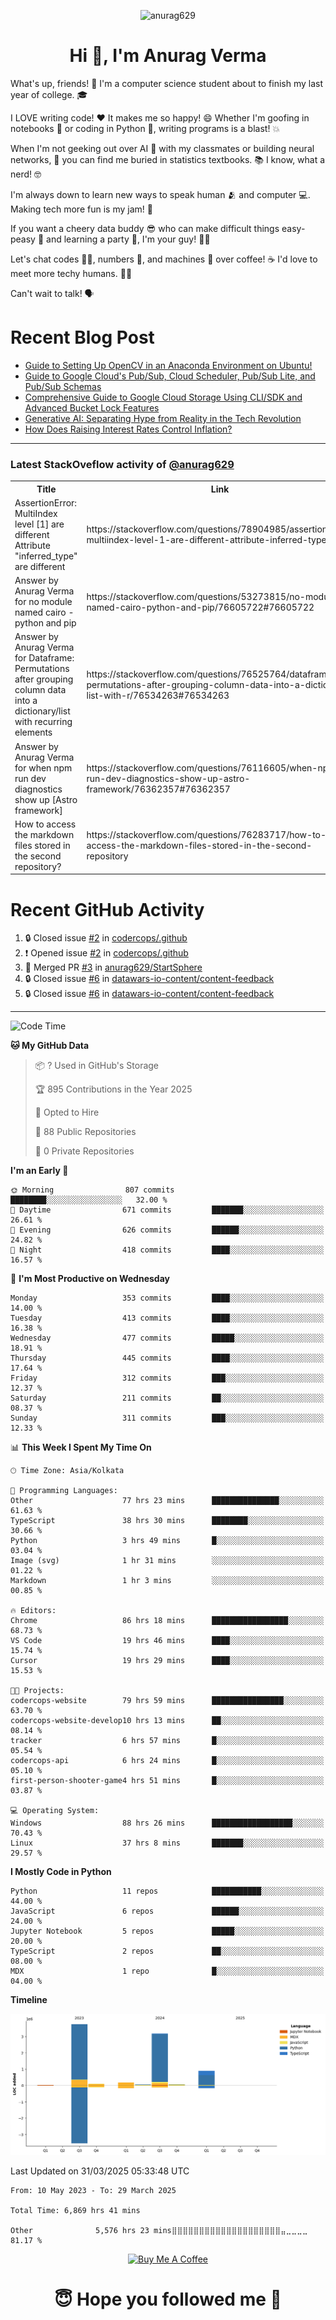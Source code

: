 

<p align="center"> <img src="https://komarev.com/ghpvc/?username=anurag629&label=Profile%20views&color=0e75b6&style=flat" alt="anurag629" /> </p>

<h1 align="center">Hi 👋, I'm Anurag Verma</h1>

What's up, friends! 👋 I'm a computer science student about to finish my last year of college. 🎓

I LOVE writing code! ❤️ It makes me so happy! 😄 Whether I'm goofing in notebooks 📓 or coding in Python 🐍, writing programs is a blast! 💥

When I'm not geeking out over AI 🤖 with my classmates or building neural networks, 🧠 you can find me buried in statistics textbooks. 📚 I know, what a nerd! 🤓

I'm always down to learn new ways to speak human 🫂 and computer 💻. Making tech more fun is my jam! 🍇

If you want a cheery data buddy 😎 who can make difficult things easy-peasy 🥝 and learning a party 🎉, I'm your guy! 🙋‍♂️

Let's chat codes 👨‍💻, numbers 🧮, and machines 🤖 over coffee! ☕ I'd love to meet more techy humans. 💁‍♂️

Can't wait to talk! 🗣️

# Recent Blog Post

<!-- BLOG-POST-LIST:START -->
- [Guide to Setting Up OpenCV in an Anaconda Environment on Ubuntu!](https://codercops.tech/blog/computer-vision-bootcamp/Guide-to-Setting-Up-OpenCV-in-an-Anaconda-Environment-on-Ubuntu!)
- [Guide to Google Cloud&#39;s Pub/Sub, Cloud Scheduler, Pub/Sub Lite, and Pub/Sub Schemas](https://codercops.tech/blog/google-cloud/Google-Clouds-Pub-Sub-Cloud-Scheduler-Pub-Sub-Lite-and-Pub-Sub-Schemas)
- [Comprehensive Guide to Google Cloud Storage Using CLI/SDK and Advanced Bucket Lock Features](https://codercops.tech/blog/google-cloud/Google-Cloud-Storage-Using-CLI-SDK-and-Advanced-Bucket-Lock-Features)
- [Generative AI: Separating Hype from Reality in the Tech Revolution](https://codercops.tech/blog/tech-latest-updates/generative-ai-seperating-hype-from-reality-in-the-tech-revolution)
- [How Does Raising Interest Rates Control Inflation?](https://codercops.tech/blog/startup-unicorn/how-does-raising-interest-rates-control-inflation)
<!-- BLOG-POST-LIST:END -->

---

### Latest StackOveflow activity of [@anurag629](https://github.com/anurag629)
<table>
  <tr><th>Title</th><th>Link</th></tr>
  <!-- STACKOVERFLOW:START --><tr><td>AssertionError: MultiIndex level [1] are different Attribute &quot;inferred_type&quot; are different</td><td>https://stackoverflow.com/questions/78904985/assertionerror-multiindex-level-1-are-different-attribute-inferred-type-are</td></tr><tr><td>Answer by Anurag Verma for no module named cairo - python and pip</td><td>https://stackoverflow.com/questions/53273815/no-module-named-cairo-python-and-pip/76605722#76605722</td></tr><tr><td>Answer by Anurag Verma for Dataframe: Permutations after grouping column data into a dictionary/list with recurring elements</td><td>https://stackoverflow.com/questions/76525764/dataframe-permutations-after-grouping-column-data-into-a-dictionary-list-with-r/76534263#76534263</td></tr><tr><td>Answer by Anurag Verma for when npm run dev diagnostics show up [Astro framework]</td><td>https://stackoverflow.com/questions/76116605/when-npm-run-dev-diagnostics-show-up-astro-framework/76362357#76362357</td></tr><tr><td>How to access the markdown files stored in the second repository?</td><td>https://stackoverflow.com/questions/76283717/how-to-access-the-markdown-files-stored-in-the-second-repository</td></tr><!-- STACKOVERFLOW:END -->
</table>

# Recent GitHub Activity
<!--START_SECTION:activity-->
1. 🔒 Closed issue [#2](https://github.com/codercops/.github/issues/2) in [codercops/.github](https://github.com/codercops/.github)
2. ❗ Opened issue [#2](https://github.com/codercops/.github/issues/2) in [codercops/.github](https://github.com/codercops/.github)
3. 🎉 Merged PR [#3](https://github.com/anurag629/StartSphere/pull/3) in [anurag629/StartSphere](https://github.com/anurag629/StartSphere)
4. 🔒 Closed issue [#6](https://github.com/datawars-io-content/content-feedback/issues/6) in [datawars-io-content/content-feedback](https://github.com/datawars-io-content/content-feedback)
5. 🔒 Closed issue [#6](https://github.com/datawars-io-content/content-feedback/issues/6) in [datawars-io-content/content-feedback](https://github.com/datawars-io-content/content-feedback)
<!--END_SECTION:activity-->

---

<!--START_SECTION:waka-->
![Code Time](http://img.shields.io/badge/Code%20Time-6%2C869%20hrs%2041%20mins-blue)

**🐱 My GitHub Data** 

> 📦 ? Used in GitHub's Storage 
 > 
> 🏆 895 Contributions in the Year 2025
 > 
> 💼 Opted to Hire
 > 
> 📜 88 Public Repositories 
 > 
> 🔑 0 Private Repositories 
 > 
**I'm an Early 🐤** 

```text
🌞 Morning                807 commits         ████████░░░░░░░░░░░░░░░░░   32.00 % 
🌆 Daytime                671 commits         ███████░░░░░░░░░░░░░░░░░░   26.61 % 
🌃 Evening                626 commits         ██████░░░░░░░░░░░░░░░░░░░   24.82 % 
🌙 Night                  418 commits         ████░░░░░░░░░░░░░░░░░░░░░   16.57 % 
```
📅 **I'm Most Productive on Wednesday** 

```text
Monday                   353 commits         ████░░░░░░░░░░░░░░░░░░░░░   14.00 % 
Tuesday                  413 commits         ████░░░░░░░░░░░░░░░░░░░░░   16.38 % 
Wednesday                477 commits         █████░░░░░░░░░░░░░░░░░░░░   18.91 % 
Thursday                 445 commits         ████░░░░░░░░░░░░░░░░░░░░░   17.64 % 
Friday                   312 commits         ███░░░░░░░░░░░░░░░░░░░░░░   12.37 % 
Saturday                 211 commits         ██░░░░░░░░░░░░░░░░░░░░░░░   08.37 % 
Sunday                   311 commits         ███░░░░░░░░░░░░░░░░░░░░░░   12.33 % 
```


📊 **This Week I Spent My Time On** 

```text
🕑︎ Time Zone: Asia/Kolkata

💬 Programming Languages: 
Other                    77 hrs 23 mins      ███████████████░░░░░░░░░░   61.63 % 
TypeScript               38 hrs 30 mins      ████████░░░░░░░░░░░░░░░░░   30.66 % 
Python                   3 hrs 49 mins       █░░░░░░░░░░░░░░░░░░░░░░░░   03.04 % 
Image (svg)              1 hr 31 mins        ░░░░░░░░░░░░░░░░░░░░░░░░░   01.22 % 
Markdown                 1 hr 3 mins         ░░░░░░░░░░░░░░░░░░░░░░░░░   00.85 % 

🔥 Editors: 
Chrome                   86 hrs 18 mins      █████████████████░░░░░░░░   68.73 % 
VS Code                  19 hrs 46 mins      ████░░░░░░░░░░░░░░░░░░░░░   15.74 % 
Cursor                   19 hrs 29 mins      ████░░░░░░░░░░░░░░░░░░░░░   15.53 % 

🐱‍💻 Projects: 
codercops-website        79 hrs 59 mins      ████████████████░░░░░░░░░   63.70 % 
codercops-website-develop10 hrs 13 mins      ██░░░░░░░░░░░░░░░░░░░░░░░   08.14 % 
tracker                  6 hrs 57 mins       █░░░░░░░░░░░░░░░░░░░░░░░░   05.54 % 
codercops-api            6 hrs 24 mins       █░░░░░░░░░░░░░░░░░░░░░░░░   05.10 % 
first-person-shooter-game4 hrs 51 mins       █░░░░░░░░░░░░░░░░░░░░░░░░   03.87 % 

💻 Operating System: 
Windows                  88 hrs 26 mins      ██████████████████░░░░░░░   70.43 % 
Linux                    37 hrs 8 mins       ███████░░░░░░░░░░░░░░░░░░   29.57 % 
```

**I Mostly Code in Python** 

```text
Python                   11 repos            ███████████░░░░░░░░░░░░░░   44.00 % 
JavaScript               6 repos             ██████░░░░░░░░░░░░░░░░░░░   24.00 % 
Jupyter Notebook         5 repos             █████░░░░░░░░░░░░░░░░░░░░   20.00 % 
TypeScript               2 repos             ██░░░░░░░░░░░░░░░░░░░░░░░   08.00 % 
MDX                      1 repo              █░░░░░░░░░░░░░░░░░░░░░░░░   04.00 % 
```



**Timeline**

![Lines of Code chart](https://raw.githubusercontent.com/anurag629/anurag629/main/assets/bar_graph.png)


 Last Updated on 31/03/2025 05:33:48 UTC
<!--END_SECTION:waka-->

<!--START_SECTION:waka-simple-->

```text
From: 10 May 2023 - To: 29 March 2025

Total Time: 6,869 hrs 41 mins

Other              5,576 hrs 23 mins⣿⣿⣿⣿⣿⣿⣿⣿⣿⣿⣿⣿⣿⣿⣿⣿⣿⣿⣿⣿⣤⣀⣀⣀⣀   81.17 %
```

<!--END_SECTION:waka-simple-->

<p align="center"> 
<a href="https://www.buymeacoffee.com/anurag629" target="_blank"><img src="https://cdn.buymeacoffee.com/buttons/default-orange.png" alt="Buy Me A Coffee" height="60" width="250"></a>
</p>


<h1 align="center"> 😇 Hope you followed me 🥰  </h1>

